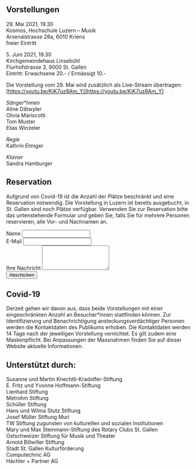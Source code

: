 ## Vorstellungen

29\. Mai 2021, 19.30  
Kosmos, Hochschule Luzern – Musik  
Arsenalstrasse 28a, 6010 Kriens  
freier Eintritt

5\. Juni 2021, 19.30  
Kirchgemeindehaus Linsebühl  
Flurhofstrasse 3, 9000 St. Gallen  
Eintritt:	Erwachsene 20.- / Ermässigt 10.-

Die Vorstellung vom 29. Mai wird zusätzlich als Live-Stream übertragen:  
[https://youtu.be/KiK7uz8Am_Y](https://youtu.be/KiK7uz8Am_Y)

*Sänger\*innen*  
Aline Dätwyler  
Olivia Mariscotti  
Tom Muster  
Elias Winzeler

*Regie*  
Kathrin Elmiger

*Klavier*  
Sandra Hamburger

## Reservation 
Aufgrund von Covid-19 ist die Anzahl der Plätze beschränkt und eine Reservation notwendig. Die Vorstellung in Luzern ist bereits ausgebucht, in St. Gallen sind noch Plätze verfügbar. Verwenden Sie zur Reservation bitte das untenstehende Formular und geben Sie, falls Sie für mehrere Personen reservieren, alle Vor- und Nachnamen an.

<div id="formular">
  <div style="margin-bottom: 1rem">
    <form id="reservationsformular">
      <div class="mb-3">
        <label for="name" class="form-label">Name</label>
        <input class="form-control" id="name" name="name" required>
      </div>
      <div class="mb-3">
        <label for="email" class="form-label">E-Mail</label>
        <input class="form-control" id="email" name="email" type="email" required>
      </div>
      <div class="mb-3">
        <label for="message" class="form-label">Ihre Nachricht</label>
        <textarea class="form-control" id="message" name="message" rows="4" required></textarea>
      </div>
      <div class="g-recaptcha"
        data-sitekey="6LfDccgaAAAAAItaONEHV-6O0JbLZT14Gx4jOV10"
        data-callback="onSubmit"
        data-size="invisible">
      </div>
      <button type="submit" class="btn btn-primary">Abschicken</button>
    </form>
  </div>
  <div id="error"></div>
</div>
<div id="loading-bar" style="display:none; text-align: center; margin: 30px 0;">
  <img src="img/loading.gif">
</div>

## Covid-19
Derzeit gehen wir davon aus, dass beide Vorstellungen mit einer eingeschränkten Anzahl an Besucher\*innen stattfinden können. Zur Identifizierung und Benachrichtigung ansteckungsverdächtiger Personen werden die Kontaktdaten des Publikums erhoben. Die Kontaktdaten werden 14 Tage nach der jeweiligen Vorstellung vernichtet. Es gilt zudem eine Maskenpflicht. Bei Anpassungen der Massnahmen finden Sie auf dieser Website aktuelle Informationen.

## Unterstützt durch:
Susanne und Martin Knechtli-Kradolfer-Stiftung  
E. Fritz und Yvonne Hoffmann-Stiftung  
Lienhard Stiftung  
Metrohm Stiftung  
Schüller Stiftung  
Hans und Wilma Stutz Stiftung  
Josef Müller Stiftung Muri  
TW Stiftung zugunsten von kulturellen und sozialen Institutionen  
Mary und Max Steinmann-Stiftung des Rotary Clubs St. Gallen  
Ostschweizer Stiftung für Musik und Theater  
Arnold Billwiller Stiftung  
Stadt St. Gallen Kulturförderung  
Computechnic AG  
Hächler + Partner AG
